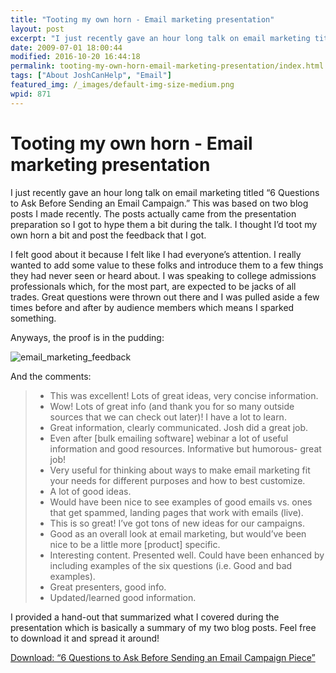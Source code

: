 ```yaml
---
title: "Tooting my own horn - Email marketing presentation"
layout: post
excerpt: "I just recently gave an hour long talk on email marketing titled '6 Questions to Ask Before Sending an Email Campaign.' I thought I’d toot my own horn a bit and post the feedback that I got."
date: 2009-07-01 18:00:44
modified: 2016-10-20 16:44:18
permalink: tooting-my-own-horn-email-marketing-presentation/index.html
tags: ["About JoshCanHelp", "Email"]
featured_img: /_images/default-img-size-medium.png
wpid: 871
---
```


# Tooting my own horn - Email marketing presentation

I just recently gave an hour long talk on email marketing titled “6 Questions to Ask Before Sending an Email Campaign.” This was based on two blog posts I made recently. The posts actually came from the presentation preparation so I got to hype them a bit during the talk. I thought I’d toot my own horn a bit and post the feedback that I got.

I felt good about it because I felt like I had everyone’s attention. I really wanted to add some value to these folks and introduce them to a few things they had never seen or heard about. I was speaking to college admissions professionals which, for the most part, are expected to be jacks of all trades. Great questions were thrown out there and I was pulled aside a few times before and after by audience members which means I sparked something.

Anyways, the proof is in the pudding:

![email_marketing_feedback](/_images/2009/06/email_marketing_feedback.png "email_marketing_feedback")

And the comments:

> - This was excellent! Lots of great ideas, very concise information.
> - Wow! Lots of great info (and thank you for so many outside sources that we can check out later)! I have a lot to learn.
> - Great information, clearly communicated. Josh did a great job.
> - Even after \[bulk emailing software\] webinar a lot of useful information and good resources. Informative but humorous- great job!
> - Very useful for thinking about ways to make email marketing fit your needs for different purposes and how to best customize.
> - A lot of good ideas.
> - Would have been nice to see examples of good emails vs. ones that get spammed, landing pages that work with emails (live).
> - This is so great! I’ve got tons of new ideas for our campaigns.
> - Good as an overall look at email marketing, but would’ve been nice to be a little more \[product\] specific.
> - Interesting content. Presented well. Could have been enhanced by including examples of the six questions (i.e. Good and bad examples).
> - Great presenters, good info.
> - Updated/learned good information.

I provided a hand-out that summarized what I covered during the presentation which is basically a summary of my two blog posts. Feel free to download it and spread it around!

[Download: “6 Questions to Ask Before Sending an Email Campaign Piece”](/_files/Email_marketing_handout_062209.pdf)
